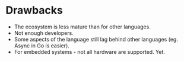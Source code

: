 # Drawbacks

* The ecosystem is less mature than for other languages.
* Not enough developers.
* Some aspects of the language still lag behind other languages (eg. Async in Go is easier).
* For embedded systems - not all hardware are supported. Yet.


